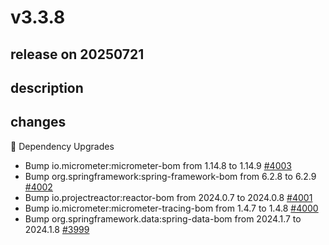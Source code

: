# v3.3.8

## release on 20250721

## description

## changes

🔨 Dependency Upgrades

* Bump io.micrometer:micrometer-bom from 1.14.8 to 1.14.9 <a href="https://github.com/spring-projects/spring-kafka/pull/4003" data-hovercard-type="pull_request" data-hovercard-url="/spring-projects/spring-kafka/pull/4003/hovercard">#4003</a>
* Bump org.springframework:spring-framework-bom from 6.2.8 to 6.2.9 <a href="https://github.com/spring-projects/spring-kafka/pull/4002" data-hovercard-type="pull_request" data-hovercard-url="/spring-projects/spring-kafka/pull/4002/hovercard">#4002</a>
* Bump io.projectreactor:reactor-bom from 2024.0.7 to 2024.0.8 <a href="https://github.com/spring-projects/spring-kafka/pull/4001" data-hovercard-type="pull_request" data-hovercard-url="/spring-projects/spring-kafka/pull/4001/hovercard">#4001</a>
* Bump io.micrometer:micrometer-tracing-bom from 1.4.7 to 1.4.8 <a href="https://github.com/spring-projects/spring-kafka/pull/4000" data-hovercard-type="pull_request" data-hovercard-url="/spring-projects/spring-kafka/pull/4000/hovercard">#4000</a>
* Bump org.springframework.data:spring-data-bom from 2024.1.7 to 2024.1.8 <a href="https://github.com/spring-projects/spring-kafka/pull/3999" data-hovercard-type="pull_request" data-hovercard-url="/spring-projects/spring-kafka/pull/3999/hovercard">#3999</a>

